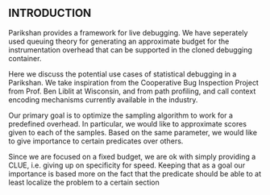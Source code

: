 
INTRODUCTION
------------

Parikshan provides a framework for live debugging. We have seperately used queuing theory for generating an approximate budget for the instrumentation overhead that can be supported in the cloned debugging container.

Here we discuss the potential use cases of statistical debugging in a Parikshan. We take inspiration from the Cooperative Bug Inspection Project from Prof. Ben Liblit at Wisconsin, and from path profiling, and call context encoding mechanisms currently available in the industry.

Our primary goal is to optimize the sampling algorithm to work for a predefined overhead. In particular, we would like to approximate scores given to each of the samples. Based on the same parameter, we would like to give importance to certain predicates over others.

Since we are focused on a fixed budget, we are ok with simply providing a CLUE, i.e. giving up on specificity for speed. Keeping that as a goal our importance is based more on the fact that the predicate should be able to at least localize the problem to a certain section  
